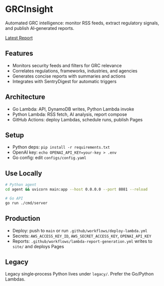 # GRCInsight

Automated GRC intelligence: monitor RSS feeds, extract regulatory signals, and publish AI‑generated reports.

[Latest Report](https://ricomanifesto.github.io/GRCInsight/)

## Features

- Monitors security feeds and filters for GRC relevance
- Correlates regulations, frameworks, industries, and agencies
- Generates concise reports with summaries and actions
- Integrates with SentryDigest for automatic triggers

## Architecture

- Go Lambda: API, DynamoDB writes, Python Lambda invoke
- Python Lambda: RSS fetch, AI analysis, report compose
- GitHub Actions: deploy Lambdas, schedule runs, publish Pages

## Setup

- Python deps: `pip install -r requirements.txt`
- OpenAI key: `echo OPENAI_API_KEY=your-key > .env`
- Go config: edit `configs/config.yaml`

## Use Locally

```bash
# Python agent
cd agent && uvicorn main:app --host 0.0.0.0 --port 8081 --reload

# Go API
go run ./cmd/server
```

## Production

- Deploy: push to `main` or run `.github/workflows/deploy-lambda.yml`
- Secrets: `AWS_ACCESS_KEY_ID`, `AWS_SECRET_ACCESS_KEY`, `OPENAI_API_KEY`
- Reports: `.github/workflows/lambda-report-generation.yml` writes to `site/` and deploys Pages

## Legacy

Legacy single‑process Python lives under `legacy/`. Prefer the Go/Python Lambdas.
